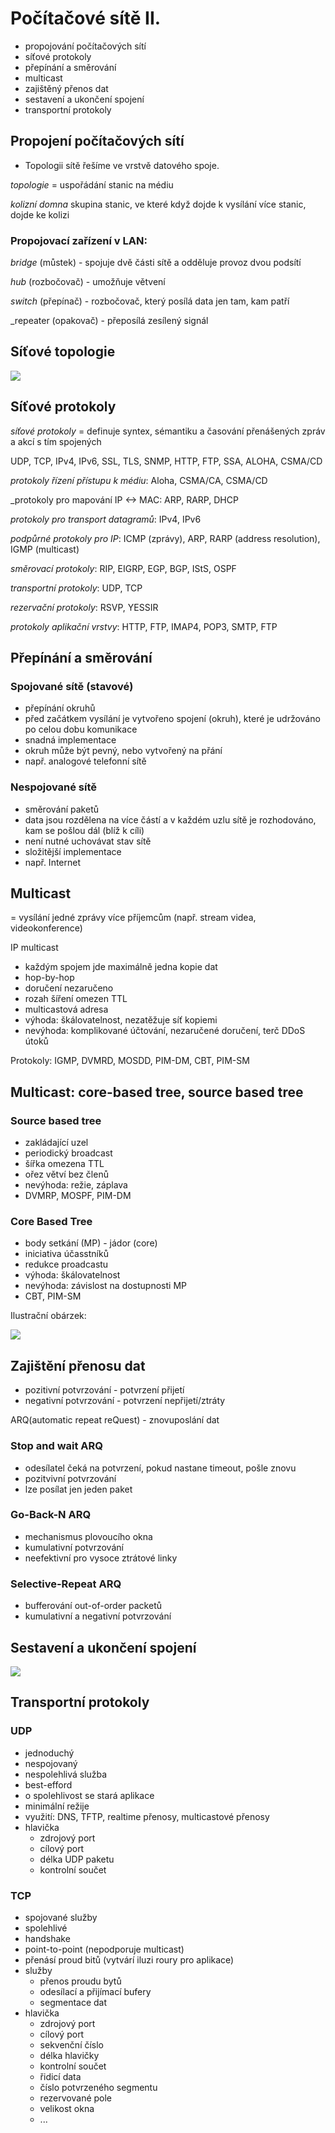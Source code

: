 # Počítačové sítě II.
- propojování počítačových sítí
- síťové protokoly
- přepínání a směrování
- multicast
- zajištěný přenos dat
- sestavení a ukončení spojení
- transportní protokoly

## Propojení počítačových sítí
- Topologii sítě řešíme ve vrstvě datového spoje.

_topologie_ = uspořádání stanic na médiu

_kolizní domna_ skupina stanic, ve které když dojde k vysílání více stanic, dojde ke kolizi

### Propojovací zařízení v LAN:

_bridge_ (můstek) - spojuje dvě části sítě a odděluje provoz dvou podsítí

_hub_ (rozbočovač) - umožňuje větvení

_switch_ (přepínač) - rozbočovač, který posílá data jen tam, kam patří

_repeater (opakovač) - přeposílá zesílený signál

## Síťové topologie

![](14/IMG_4485.JPG)

## Síťové protokoly

_síťové protokoly_ = definuje syntex, sémantiku a časování přenášených zpráv a akcí s tím spojených

UDP, TCP, IPv4, IPv6, SSL, TLS, SNMP, HTTP, FTP, SSA, ALOHA, CSMA/CD

_protokoly řízení přístupu k médiu_: Aloha, CSMA/CA, CSMA/CD

_protokoly pro mapování IP <-> MAC: ARP, RARP, DHCP

_protokoly pro transport datagramů_: IPv4, IPv6

_podpůrné protokoly pro IP_: ICMP (zprávy), ARP, RARP (address resolution), IGMP (multicast)

_směrovací protokoly_: RIP, EIGRP, EGP, BGP, IStS, OSPF

_transportní protokoly_: UDP, TCP

_rezervační protokoly_: RSVP, YESSIR

_protokoly aplikační vrstvy_: HTTP, FTP, IMAP4, POP3, SMTP, FTP

## Přepínání a směrování

### Spojované sítě (stavové)
- přepínání okruhů
- před začátkem vysílání je vytvořeno spojení (okruh), které je udržováno po celou dobu komunikace
- snadná implementace
- okruh může být pevný, nebo vytvořený na přání
- např. analogové telefonní sítě

### Nespojované sítě
- směrování paketů
- data jsou rozdělena na více částí a v každém uzlu sítě je rozhodováno, kam se pošlou dál (blíž k cíli)
- není nutné uchovávat stav sítě
- složitější implementace
- např. Internet

## Multicast
= vysílání jedné zprávy více příjemcům (např. stream videa, videokonference)

IP multicast
- každým spojem jde maximálně jedna kopie dat
- hop-by-hop
- doručení nezaručeno
- rozah šíření omezen TTL
- multicastová adresa
- výhoda: škálovatelnost, nezatěžuje síť kopiemi
- nevýhoda: komplikované účtování, nezaručené doručení, terč DDoS útoků

Protokoly: IGMP, DVMRD, MOSDD, PIM-DM, CBT, PIM-SM

## Multicast: core-based tree, source based tree

### Source based tree
- zakládající uzel
- periodický broadcast
- šířka omezena TTL
- ořez větví bez členů
- nevýhoda: režie, záplava
- DVMRP, MOSPF, PIM-DM

### Core Based Tree
- body setkání (MP) - jádor (core)
- iniciativa účasstníků
- redukce proadcastu
- výhoda: škálovatelnost
- nevýhoda: závislost na dostupnosti MP
- CBT, PIM-SM

Ilustrační obárzek:

![](14/IMG_4489.JPG)

## Zajištění přenosu dat
- pozitivní potvrzování - potvrzení přijetí
- negativní potvrzování - potvrzení nepřijetí/ztráty

ARQ(automatic repeat reQuest) - znovuposlání dat

### Stop and wait ARQ
- odesílatel čeká na potvrzení, pokud nastane timeout, pošle znovu
- pozitvivní potvrzování
- lze posílat jen jeden paket

### Go-Back-N ARQ
- mechanismus plovoucího okna
- kumulativní potvrzování
- neefektivní pro vysoce ztrátové linky

### Selective-Repeat ARQ
- bufferování out-of-order packetů
- kumulativní a negativní potvrzování

## Sestavení a ukončení spojení

![](14/IMG_4491.JPG)

## Transportní protokoly

### UDP
- jednoduchý
- nespojovaný
- nespolehlivá služba
- best-efford
- o spolehlivost se stará aplikace
- minimální režije
- využití: DNS, TFTP, realtime přenosy, multicastové přenosy
- hlavička
    - zdrojový port
    - cílový port
    - délka UDP paketu
    - kontrolní součet

### TCP
- spojované služby
- spolehlivé
- handshake
- point-to-point (nepodporuje multicast)
- přenásí proud bitů (vytvárí iluzi roury pro aplikace)
- služby
    - přenos proudu bytů
    - odesílací a přijímací bufery
    - segmentace dat
- hlavička
    - zdrojový port
    - cílový port
    - sekvenční číslo
    - délka hlavičky
    - kontrolní součet
    - řidicí data
    - číslo potvrzeného segmentu
    - rezervované pole
    - velikost okna
    - ...
